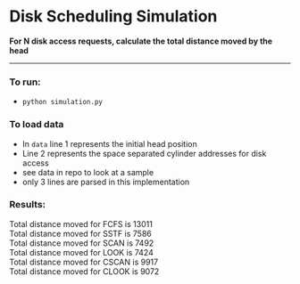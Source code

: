 # Disk Scheduling Simulation  
**For N disk access requests, calculate the total distance moved by the head** 
___
### To run:
* ```python simulation.py``` 

### To load data
* In ```data``` line 1 represents the initial head position
* Line 2 represents the space separated cylinder addresses for disk access
* see data in repo to look at a sample
* only 3 lines are parsed in this implementation

### Results:
Total distance moved for FCFS  is  13011  
Total distance moved for SSTF  is  7586  
Total distance moved for SCAN  is  7492  
Total distance moved for LOOK  is  7424  
Total distance moved for CSCAN is  9917  
Total distance moved for CLOOK is  9072  

